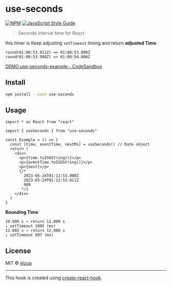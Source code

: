 # use-seconds

[![NPM](https://img.shields.io/npm/v/use-seconds.svg)](https://www.npmjs.com/package/use-seconds) [![JavaScript Style Guide](https://img.shields.io/badge/code_style-standard-brightgreen.svg)](https://standardjs.com)

> Seconds interval time for React

this timer is Keep adjusting `setTimeout` timing and return **adjusted Time**.

```
round(01:00:53.011Z) => 01:00:53.000Z
round(01:00:53.998Z) => 01:00:54.000Z
```

[DEMO use\-seconds\-example \- CodeSandbox](https://codesandbox.io/s/use-seconds-example-w875w)

## Install

```bash
npm install --save use-seconds
```

## Usage

```tsx
import * as React from "react"

import { useSeconds } from "use-seconds"

const Example = () => {
  const [time, eventTime, nextMs] = useSeconds() // Date object
  return (
    <div>
      <p>{time.toISOString()}</p>
      <p>{eventTime.toISOString()}</p>
      <p>{next}</p>
      {/*
        2023-05-24T01:12:53.000Z
        2023-05-24T01:12:53.011Z
        989
       */}
    </div>
  )
}
```

**Rounding Time**

```
10.995 s → return 11.000 s
↓ setTimeout 1005 (ms)
12.003 s → return 12.000 s
↓ setTimeout 997 (ms)
```

## License

MIT © [elzup](https://github.com/elzup)

---

This hook is created using [create-react-hook](https://github.com/hermanya/create-react-hook).
